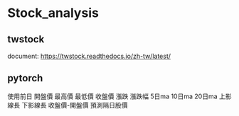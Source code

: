 # Stock_analysis

## twstock
document: https://twstock.readthedocs.io/zh-tw/latest/

## pytorch
使用前日 開盤價 最高價 最低價 收盤價 漲跌 漲跌幅 5日ma 10日ma 20日ma 上影線長 下影線長 收盤價-開盤價 預測隔日股價


